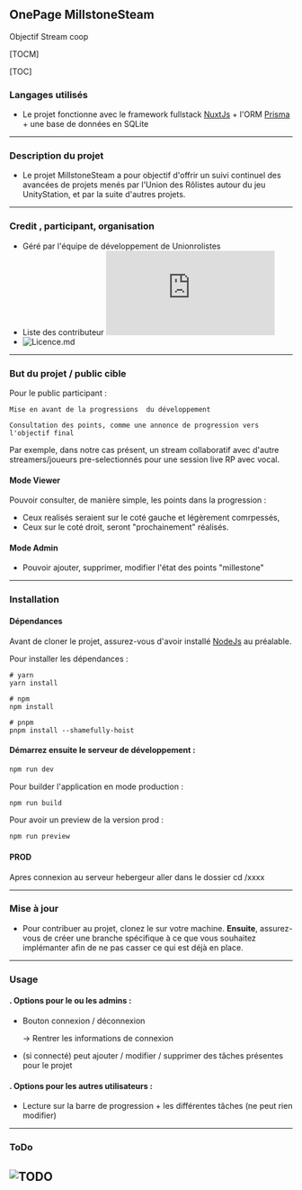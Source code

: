 ## OnePage MillstoneSteam
Objectif Stream coop

[TOCM]

[TOC]

### Langages utilisés
- Le projet fonctionne avec le framework fullstack [NuxtJs](https://v3.nuxtjs.org/) + l'ORM [Prisma](https://www.prisma.io/) + une base de données en SQLite
-------------

### Description du projet
- Le projet MillstoneSteam a pour objectif d'offrir un suivi continuel des avancées de projets menés par l'Union des Rôlistes autour du  jeu UnityStation, et par la suite d'autres projets.
-------------
### Credit , participant, organisation
- Géré par l'équipe de développement de Unionrolistes
- Liste des contributeur ![Credit.md](https://github.com/Unitystation-fork/Unitystation-MillstoneSteam/blob/main/Credit.md) 
- ![Licence.md](https://github.com/Unitystation-fork/Unitystation-MillstoneSteam/blob/main/LICENSE)
-------------
### But du projet / public cible
Pour le public participant : 

    Mise en avant de la progressions  du développement

    Consultation des points, comme une annonce de progression vers l'objectif final


Par exemple, dans notre cas présent, un stream collaboratif avec d'autre streamers/joueurs pre-selectionnés pour une session live RP avec vocal.

#### Mode Viewer
Pouvoir consulter, de manière simple, les points dans la progression :
- Ceux realisés seraient sur le coté gauche et légèrement comrpessés,
- Ceux sur le coté droit, seront "prochainement" réalisés.

#### Mode Admin
- Pouvoir ajouter, supprimer, modifier l'état des points "millestone"
-------------
### Installation
####  Dépendances
Avant de cloner le projet, assurez-vous d'avoir installé [NodeJs](
https://docs.npmjs.com/downloading-and-installing-node-js-and-npm
) au préalable.

Pour installer les dépendances :
```console
# yarn
yarn install

# npm
npm install

# pnpm
pnpm install --shamefully-hoist
```

####   Démarrez ensuite le serveur de développement :
    
```bash
npm run dev
```
Pour builder l'application en mode production :

```bash
npm run build
```

Pour avoir un preview de la version prod :    
    
```bash
npm run preview
```

#### PROD
Apres connexion au serveur hebergeur
aller dans le dossier 
cd /xxxx

-------------
### Mise à jour

- Pour contribuer au projet, clonez le sur votre machine. 
**Ensuite**, assurez-vous de créer une branche spécifique à ce que vous souhaitez implémanter afin de ne pas casser ce qui est déjà en place.
-------------
### Usage
#### . Options pour le ou les admins :
- Bouton connexion / déconnexion

    -> Rentrer les informations de connexion

- (si connecté) peut ajouter / modifier / supprimer des tâches présentes pour le projet 

#### . Options pour les autres utilisateurs :
- Lecture sur la barre de progression + les différentes tâches
(ne peut rien modifier)

---
### ToDo
![TODO](https://github.com/orgs/Unitystation-fork/projects/1/views/4?visibleFields=%5B%22Repository%22%2C20977185%2C%22Title%22%2C%22Labels%22%2C%22Assignees%22%2C%22Status%22%5D)
-------------

